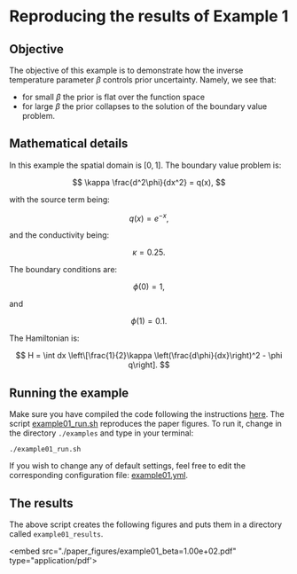 # Reproducing the results of Example 1

## Objective
The objective of this example is to demonstrate how the inverse temperature
parameter $\beta$ controls prior uncertainty.
Namely, we see that:
+ for small $\beta$ the prior is flat over the function space
+ for large $\beta$ the prior collapses to the solution of the boundary value
problem.

## Mathematical details
In this example the spatial domain is $[0, 1]$.
The boundary value problem is:

$$
\kappa \frac{d^2\phi}{dx^2} = q(x),
$$

with the source term being:

$$
q(x) = e^{-x},
$$

and the conductivity being:

$$
\kappa = 0.25.
$$

The boundary conditions are:

$$
\phi(0) = 1, 
$$

and

$$
\phi(1) = 0.1.
$$

The Hamiltonian is:

$$
H = \int dx \left\[\frac{1}{2}\kappa \left(\frac{d\phi}{dx}\right)^2 - \phi q\right].
$$

## Running the example

Make sure you have compiled the code following the instructions 
[here](../README.md).
The script [example01_run.sh](./example01_run.sh) reproduces the paper figures.
To run it, change in the directory `./examples` and type in your terminal:
```
./example01_run.sh
```

If you wish to change any of default settings, feel free to edit the 
corresponding configuration file: [example01.yml](./example01.yml).

## The results

The above script creates the following figures and puts them in a directory
called `example01_results`.

<embed src="./paper_figures/example01_beta=1.00e+02.pdf" type="application/pdf'>
